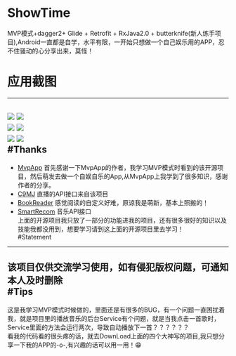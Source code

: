 # ShowTime
MVP模式+dagger2+ Glide + Retrofit + RxJava2.0 + butterknife(新人练手项目),Android一直都是自学，水平有限，一开始只想做一个自己娱乐用的APP，忍不住骚动的心分享出来，莫怪！<br>
# 应用截图
------------
![](https://github.com/HappyGhostz/ShowTime/raw/master/showtime/splash.png)
![](https://github.com/HappyGhostz/ShowTime/raw/master/showtime/new.png)<br>
![](https://github.com/HappyGhostz/ShowTime/raw/master/showtime/live.png)
![](https://github.com/HappyGhostz/ShowTime/raw/master/showtime/music.png)<br>
![](https://github.com/HappyGhostz/ShowTime/raw/master/showtime/reader.png)
![](https://github.com/HappyGhostz/ShowTime/raw/master/showtime/md.png)<br>
#Thanks
-------------
* [MvpApp](https://github.com/Rukey7/MvpApp) 首先感谢一下MvpApp的作者，我学习MVP模式时看到的该开源项目，然后萌发去做一个自娱自乐的App,从MvpApp上我学到了很多知识，感谢作者的分享。<br>
* [C9MJ](https://github.com/452MJ/C9MJ) 直播的API接口来自该项目<br>
* [BookReader](https://github.com/JustWayward/BookReader) 感觉阅读的自定义好难，原谅我是萌新，基本上照搬的！<br>
* [SmartRecom](https://github.com/LRH1993/SmartRecom) 音乐API接口 <br>
上面的开源项目我只放了一部分的功能进我的项目，还有很多很好的知识以及技能我都没用到，想要学习请到这上面的开源项目里去学习！<br>
#Statement
-------------
该项目仅供交流学习使用，如有侵犯版权问题，可通知本人及时删除<br>
#Tips
----------------
这是我学习MVP模式时候做的，里面还是有很多的BUG，有一个问题一直困扰着我，就是项目里的播放音乐的后台Service有个问题，就是当我点击一首歌时，Service里面的方法会运行两次，导致自动播放下一首？？？？？？<br>
看我的代码看的很头疼的话，就去DownLoad上面的四个大神写的项目,我只想分享一下我的APP的-o-,有兴趣的话可以用一用！😁
